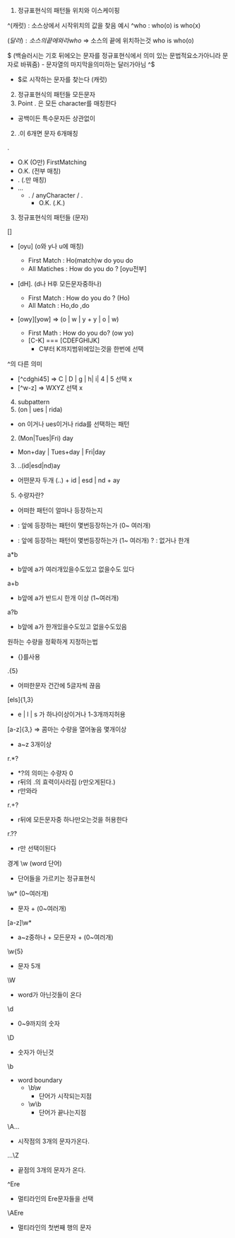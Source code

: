 1. 정규표현식의 패턴들 위치와 이스케이핑

^(캐럿) : 소스상에서 시작위치의 값을 찾음
예시
^who : who(o) is who(x)

$(달러) : 소스의 끝에 와라
who$ => 소스의 끝에 위치하는것
who is who(o)

\$ (백슬러시는 기호 뒤에오는 문자를 정규표현식에서 의미 있는 문법적요소가아니라 문자로 바꿔줌) - 문자열의 마지막을의미하는 달러가아님
^\$
  - $로 시작하는 문자를 찾는다 (캐럿)

2. 정규표현식의 패턴들 모든문자
1. Point . 은 모든 character를 매칭한다
  - 공백이든 특수문자든 상관없이
2. .이 6개면 문자 6개매칭

.
- O.K (O만) FirstMatching
- O.K. (전부 매칭)
- \. (.만 매칭)
- \..\.
  - . / anyCharacter / .
    - O.K. (.K.)

3. 정규표현식의 패턴들 (문자)

[]
- [oyu] (o와 y나 u에 매칭)
  - First Match : Ho(match)w do you do
  - All Matiches : How do you do ? [oyu전부]

- [dH]. (d나 H후 모든문자중하나)
  - First Match : How do you do ? (Ho)
  - All Match : Ho,do ,do
  
- [owy][yow] => (o | w | y + y | o | w)
  - First Math : How do you do? (ow yo)
  - [C-K] === [CDEFGHIJK]
    - C부터 K까지범위에있는것을 한번에 선택

^의 다른 의미
  - [^cdghi45] => C | D | g | h| i| 4 | 5 선택 x
  - [^w-z] => WXYZ 선택 x

4. subpattern
1. (on | ues | rida)
  - on 이거나 ues이거나 rida를 선택하는 패턴
2. (Mon|Tues|Fri) day
 - Mon+day | Tues+day | Fri|day

3. ..(id|esd|nd)ay
  - 어떤문자 두개 (..) + id | esd | nd + ay



5. 수량자란?
- 어떠한 패턴이 얼마나 등장하는지

* : 앞에 등장하는 패턴이 몇번등장하는가 (0~ 여러개)
+ : 앞에 등장하는 패턴이 몇번등장하는가 (1~ 여러개)
? : 없거나 한개

a*b
- b앞에 a가 여러개있을수도있고 없을수도 있다

a+b
- b앞에 a가 반드시 한개 이상 (1~여러개)

a?b
- b앞에 a가 한개있을수도있고 없을수도있음

원하는 수량을 정확하게 지정하는법
- {}를사용

.{5}
- 어떠한문자 건간에 5글자씩 끊음

[els]{1,3}
- e | l | s 가 하나이상이거나 1-3개까지허용

[a-z]{3,} => 콤마는 수량을 열어놓음 몇개이상
- a~z 3개이상

r.*?
- *?의 의미는 수량자 0
- r뒤의 .의 효력이사라짐 (r만오게된다.)
- r만와라

r.+?
- r뒤에 모든문자중 하나만오는것을 허용한다

r.??
- r만 선택이된다

경계
\w (word 단어)
- 단어들을 가르키는 정규표현식

\w* (0~여러개)
- 문자 + (0~여러개)

[a-z]\w*
- a~z중하나 + 모든문자 + (0~여러개)

\w{5}
- 문자 5개

\W
- word가 아닌것들이 온다

\d
- 0~9까지의 숫자

\D
- 숫자가 아닌것

\b
- word boundary
  - \b\w 
    - 단어가 시작되는지점
  - \w\b
    - 단어가 끝나는지점

\A...
- 시작점의 3개의 문자가온다.

...\Z
- 끝점의 3개의 문자가 온다.

^Ere
- 멀티라인의 Ere문자들을 선택

\AEre
- 멀티라인의 첫번째 행의 문자 


